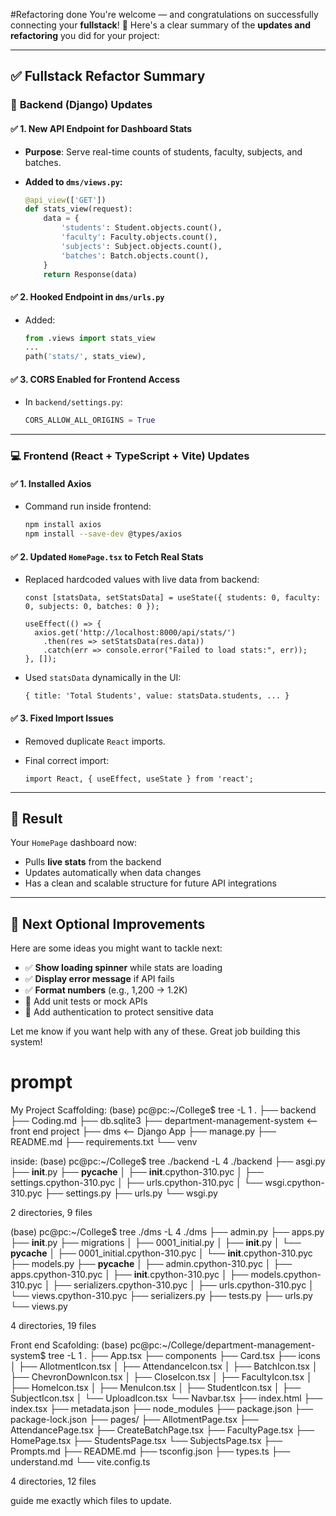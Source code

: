 #Refactoring done 
You're welcome — and congratulations on successfully connecting your **fullstack**! 🎉
Here's a clear summary of the **updates and refactoring** you did for your project:

---

## ✅ **Fullstack Refactor Summary**

### 🔧 **Backend (Django) Updates**

#### ✅ 1. **New API Endpoint for Dashboard Stats**

* **Purpose**: Serve real-time counts of students, faculty, subjects, and batches.
* **Added to `dms/views.py`:**

  ```python
  @api_view(['GET'])
  def stats_view(request):
      data = {
          'students': Student.objects.count(),
          'faculty': Faculty.objects.count(),
          'subjects': Subject.objects.count(),
          'batches': Batch.objects.count(),
      }
      return Response(data)
  ```

#### ✅ 2. **Hooked Endpoint in `dms/urls.py`**

* Added:

  ```python
  from .views import stats_view
  ...
  path('stats/', stats_view),
  ```

#### ✅ 3. **CORS Enabled for Frontend Access**

* In `backend/settings.py`:

  ```python
  CORS_ALLOW_ALL_ORIGINS = True
  ```

---

### 💻 **Frontend (React + TypeScript + Vite) Updates**

#### ✅ 1. **Installed Axios**

* Command run inside frontend:

  ```bash
  npm install axios
  npm install --save-dev @types/axios
  ```

#### ✅ 2. **Updated `HomePage.tsx` to Fetch Real Stats**

* Replaced hardcoded values with live data from backend:

  ```tsx
  const [statsData, setStatsData] = useState({ students: 0, faculty: 0, subjects: 0, batches: 0 });

  useEffect(() => {
    axios.get('http://localhost:8000/api/stats/')
      .then(res => setStatsData(res.data))
      .catch(err => console.error("Failed to load stats:", err));
  }, []);
  ```

* Used `statsData` dynamically in the UI:

  ```tsx
  { title: 'Total Students', value: statsData.students, ... }
  ```

#### ✅ 3. **Fixed Import Issues**

* Removed duplicate `React` imports.
* Final correct import:

  ```tsx
  import React, { useEffect, useState } from 'react';
  ```

---

## 🧠 Result

Your `HomePage` dashboard now:

* Pulls **live stats** from the backend
* Updates automatically when data changes
* Has a clean and scalable structure for future API integrations

---

## 🚀 Next Optional Improvements

Here are some ideas you might want to tackle next:

* ✅ **Show loading spinner** while stats are loading
* ✅ **Display error message** if API fails
* ✅ **Format numbers** (e.g., 1,200 → 1.2K)
* 🧪 Add unit tests or mock APIs
* 🔐 Add authentication to protect sensitive data

Let me know if you want help with any of these. Great job building this system!


# prompt
My Project Scaffolding:
(base) pc@pc:~/College$ tree -L 1
.
├── backend
├── Coding.md
├── db.sqlite3
├── department-management-system <--front end project
├── dms <-- Django App
├── manage.py
├── README.md
├── requirements.txt
└── venv

inside:
(base) pc@pc:~/College$ tree ./backend -L 4
./backend
├── asgi.py
├── __init__.py
├── __pycache__
│   ├── __init__.cpython-310.pyc
│   ├── settings.cpython-310.pyc
│   ├── urls.cpython-310.pyc
│   └── wsgi.cpython-310.pyc
├── settings.py
├── urls.py
└── wsgi.py

2 directories, 9 files

(base) pc@pc:~/College$ tree ./dms -L 4
./dms
├── admin.py
├── apps.py
├── __init__.py
├── migrations
│   ├── 0001_initial.py
│   ├── __init__.py
│   └── __pycache__
│       ├── 0001_initial.cpython-310.pyc
│       └── __init__.cpython-310.pyc
├── models.py
├── __pycache__
│   ├── admin.cpython-310.pyc
│   ├── apps.cpython-310.pyc
│   ├── __init__.cpython-310.pyc
│   ├── models.cpython-310.pyc
│   ├── serializers.cpython-310.pyc
│   ├── urls.cpython-310.pyc
│   └── views.cpython-310.pyc
├── serializers.py
├── tests.py
├── urls.py
└── views.py

4 directories, 19 files


Front end Scafolding:
(base) pc@pc:~/College/department-management-system$ tree -L 1
.
├── App.tsx
├── components
        ├── Card.tsx
        ├── icons
        │   ├── AllotmentIcon.tsx
        │   ├── AttendanceIcon.tsx
        │   ├── BatchIcon.tsx
        │   ├── ChevronDownIcon.tsx
        │   ├── CloseIcon.tsx
        │   ├── FacultyIcon.tsx
        │   ├── HomeIcon.tsx
        │   ├── MenuIcon.tsx
        │   ├── StudentIcon.tsx
        │   ├── SubjectIcon.tsx
        │   └── UploadIcon.tsx
        └── Navbar.tsx
├── index.html
├── index.tsx
├── metadata.json
├── node_modules
├── package.json
├── package-lock.json
├── pages/
        ├── AllotmentPage.tsx
        ├── AttendancePage.tsx
        ├── CreateBatchPage.tsx
        ├── FacultyPage.tsx
        ├── HomePage.tsx
        ├── StudentsPage.tsx
        └── SubjectsPage.tsx
├── Prompts.md
├── README.md
├── tsconfig.json
├── types.ts
├── understand.md
└── vite.config.ts

4 directories, 12 files


guide me exactly which files to update.